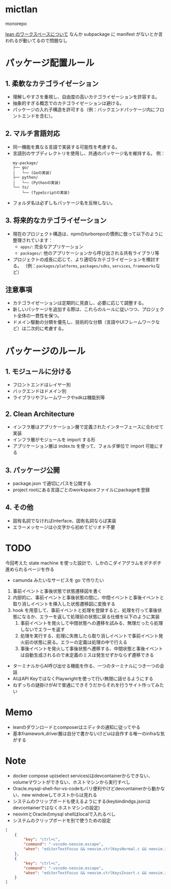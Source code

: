 # mictlan

monorepo

[lean のワークスペースについて](https://github.com/leanprover/lean4/blob/master/src/lake/README.md)
なんか subpackage に manifest がないとか言われるが動いてるので問題なし

# パッケージ配置ルール

## 1. 柔軟なカテゴライゼーション

- 理解しやすさを重視し、自由度の高いカテゴライゼーションを許容する。
- 抽象的すぎる概念でのカテゴライゼーションは避ける。
- パッケージの入れ子構造を許可する（例：バックエンドパッケージ内にフロントエンドを含む）。

## 2. マルチ言語対応

- 同一機能を異なる言語で実装する可能性を考慮する。
- 言語別のサブディレクトリを使用し、共通のパッケージ名を維持する。
  例：
  ```
  my-package/
  ├── go/
  │   └── (Goの実装)
  ├── python/
  │   └── (Pythonの実装)
  └── ts/
      └── (TypeScriptの実装)
  ```
- フォルダ名は必ずしもパッケージ名を反映しない。

## 3. 将来的なカテゴライゼーション

- 現在のプロジェクト構造は、npmのturborepoの慣例に倣って以下のように整理されています：
  - `apps/`: 完全なアプリケーション
  - `packages/`: 他のアプリケーションから呼び出される共有ライブラリ等
- プロジェクトの成長に応じて、より適切なカテゴライゼーションを検討する。
  （例：`packages/platforms`, `packages/sdks`, `services`, `frameworks`など）

## 注意事項

- カテゴライゼーションは定期的に見直し、必要に応じて調整する。
- 新しいパッケージを追加する際は、これらのルールに従いつつ、プロジェクト全体の一貫性を保つ。
- ドメイン駆動の分類を優先し、技術的な分類（言語やUIフレームワークなど）は二次的に考慮する。

# パッケージのルール

## 1. モジュールに分ける

- フロントエンドはレイヤー別
- バックエンドはドメイン別
- ライブラリやフレームワークやsdkは機能別等

## 2. Clean Architecture

- インフラ層はアプリケーション層で定義されたインターフェースに合わせて実装
- インフラ層がモジュールを import する形
- アプリケーション層は index.ts を使って、フォルダ単位で import 可能にする

## 3. パッケージ公開

- package.json で適切にパスを公開する
- project rootにある言語ごとのworkspaceファイルにpackageを登録

## 4. その他

- 固有名詞でなければinterface、固有名詞ならば実装
- エラーメッセージは小文字から初めてピリオド不要

# TODO

今回考えた state machine を使った設計で、しかのこダイアグラムをポチポチ進められるページを作る

- camunda みたいなサービスを go で作りたい

1. 事前イベントと事後状態で状態遷移図を書く
2. 内部的に、事前イベントと事後状態の間に、中間イベントと事後イベントと取り消しイベントを挿入した状態遷移図に変換する
3. hook を用意して、事前イベントと処理を登録すると、処理を行って事後状態になるか、エラーを返して処理前の状態に戻る仕様を以下のように実装
   1. 事前イベントを発火して中間状態への遷移を試みる、無理だったら処理しないでエラーを返す
   2. 処理を実行する、処理に失敗したら取り消しイベントで事前イベント発火前の状態に戻る。エラーの定義は処理の中で行える
   3. 事後イベントを発火して事後状態へ遷移する、中間状態と事後イベントは自動生成されるので未定義のミスは発生せずかならず遷移できる

- ターミナルからAI呼び出せる機能を作る、一つのターミナルにつき一つの会話
- AIはAPI KeyではなくPlaywrightを使って行い無限に話せるようにする
- ねずっちの謎掛けがAIで普通にできそうだからそれを行うサイト作ってみたい

# Memo

- leanのダウンロードとcomposerはエディタの通知に従ってやる
- 基本framework,driver層は自分で書かないけどuiは自作する唯一のinfraな気がする

# Note

- docker compose up(select services)はdevcontainerからできない、volumeマウントができない、ホストマシンから実行すべし
- Oracle.mysql-shell-for-vs-codeもバリ便利やけどdevcontainerから動かない、new windowしてホストからは見れる
- システムのクリップボードも使えるようにする(keybindindgs.jsonはdevcontainerではなくホストマシンの設定)
- neovimとOracleのmysql shellはlocalで入れるべし
- システムのクリップボードを別で使うための設定
```json
[
    {
        "key": "ctrl+c",
        "command": "-vscode-neovim.escape",
        "when": "editorTextFocus && neovim.ctrlKeysNormal.c && neovim.init && !dirtyDiffVisible && !findWidgetVisible && !inReferenceSearchEditor && !markersNavigationVisible && !notebookCellFocused && !notificationCenterVisible && !parameterHintsVisible && !referenceSearchVisible && neovim.mode == 'normal' && editorLangId not in 'neovim.editorLangIdExclusions'"
    },
    {
        "key": "ctrl+c",
        "command": "-vscode-neovim.escape",
        "when": "editorTextFocus && neovim.ctrlKeysInsert.c && neovim.init && neovim.mode != 'normal' && editorLangId not in 'neovim.editorLangIdExclusions'"
    }
]
```
